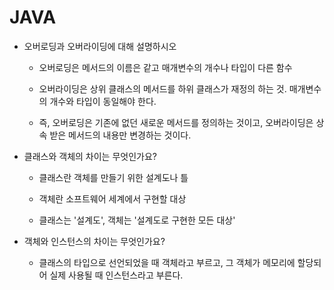 # JAVA

- 오버로딩과 오버라이딩에 대해 설명하시오

  - 오버로딩은 메서드의 이름은 같고 매개변수의 개수나 타입이 다른 함수

  - 오버라이딩은 상위 클래스의 메서드를 하위 클래스가 재정의 하는 것. 매개변수의 개수와 타입이 동일해야 한다.

  - 즉, 오버로딩은 기존에 없던 새로운 메서드를 정의하는 것이고, 오버라이딩은 상속 받은 메서드의 내용만 변경하는 것이다.

    

- 클래스와 객체의 차이는 무엇인가요?

  - 클래스란 객체를 만들기 위한 설계도나 틀

  - 객체란 소프트웨어 세계에서 구현할 대상

  - 클래스는 '설계도', 객체는 '설계도로 구현한 모든 대상'

    

- 객체와 인스턴스의 차이는 무엇인가요?

  - 클래스의 타입으로 선언되었을 때 객체라고 부르고, 그 객체가 메모리에 할당되어 실제 사용될 때 인스턴스라고 부른다.

